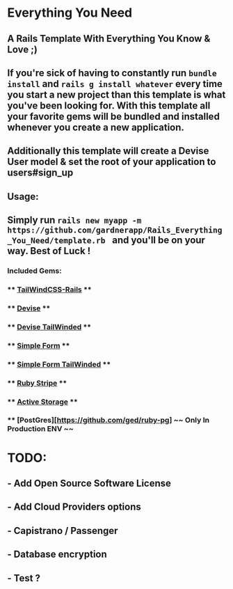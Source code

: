# Everything You Need
## A Rails Template With Everything You Know & Love ;)

## If you're sick of having to constantly run `bundle install` and `rails g install whatever` every time you start a new project than this template is what you've been looking for. With this template all your favorite gems will be bundled and installed whenever you create a new application.

## Additionally this template will create a Devise User model & set the root of your application to users#sign_up

## Usage:
## Simply run `rails new myapp -m https://github.com/gardnerapp/Rails_Everything_You_Need/template.rb ` and you'll be on your way. Best of Luck !

### Included Gems:

### ** [TailWindCSS-Rails](https://github.com/rails/tailwindcss-rails) **

### ** [Devise](https://github.com/heartcombo/devise) **

### ** [Devise TailWinded](https://github.com/esmale/devise-tailwinded) **

### ** [Simple Form](https://github.com/heartcombo/simple_form) **

### ** [Simple Form TailWinded](https://github.com/tarellel/simple_form-tailwind) **

### ** [Ruby Stripe](https://github.com/stripe/stripe-ruby) **

### ** [Active Storage](https://edgeguides.rubyonrails.org/active_storage_overview.html) **

### ** [PostGres][https://github.com/ged/ruby-pg] ~~ Only In Production ENV ~~

# TODO:
## - Add Open Source Software License
## - Add Cloud Providers options
## - Capistrano / Passenger 
## - Database encryption
## - Test ?
